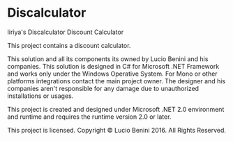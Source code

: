 # Discalculator
Iiriya's Discalculator
Discount Calculator

This project contains a discount calculator.

This solution and all its components its owned by Lucio Benini and his companies.
This solution is designed in C# for Microsoft .NET Framework and works only under the Windows Operative System.
For Mono or other platforms integrations contact the main project owner.
The designer and his companies aren't responsible for any damage due to unauthorized installations or usages.

This project is created and designed under Microsoft .NET 2.0 environment and runtime and requires the runtime version 2.0 or later.

This project is licensed. Copyright © Lucio Benini 2016. All Rights Reserved.

